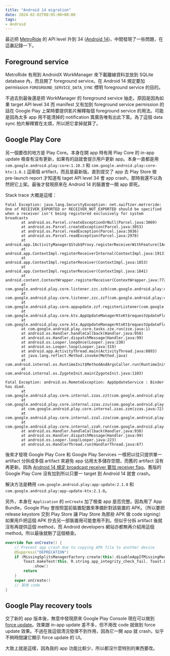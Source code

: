 ```yaml
---
title: "Android 14 migration"
date: 2024-02-02T00:05:00+08:00
tags:
- Android
---
```


最近把 [MetroRide](https://play.google.com/store/apps/details?id=net.swiftzer.metroride) 的 API level 升到 34 ([Android 14](https://developer.android.com/about/versions/14))，中間發現了一些問題，在這裏記錄一下。

## Foreground service

MetroRide 有用到 AndroidX WorkManager 來下載離線資料並放到 SQLite database 內，而且開了 foreground service。在 Android 14 規定要加 permission `FOREGROUND_SERVICE_DATA_SYNC` 標明 foreground service 的目的。

不過去到最後還是把 WorkManager 的 foreground service 抽走。原因是因為如果 target API level 34 而 manifest 又有加到 foreground service permission 的話在 Google Play 上架時要提供影片解釋每個 foreground service 的用法。可能是因為太多 app 用不能清掉的 notification 賣廣告唯有出此下策。為了這個 data sync 拍片解釋實在太煩，所以把它拿掉就算了。

## Google Play Core

另一個要改的地方是 Play Core。本身在開 app 時有用 Play Core 的 in-app update 檢查有沒有更新，如果有的話就會提示用戶更新 app。本身一直都是用 `com.google.android.play:core:1.10.3` 和 `com.google.android.play:core-ktx:1.8.1` 這兩個 artifact，而且是最新版。直到提交了 app 去 Play Store 做 pre-launch report 才知道有 taget API level 34 會 app crash，那時我還不以為然把它上架。最後才發現原來在 Android 14 的裝置會一開 app 即死。

Stack trace 大概是這樣：

```text
Fatal Exception: java.lang.SecurityException: net.swiftzer.metroride: One of RECEIVER_EXPORTED or RECEIVER_NOT_EXPORTED should be specified when a receiver isn't being registered exclusively for system broadcasts
       at android.os.Parcel.createExceptionOrNull(Parcel.java:3069)
       at android.os.Parcel.createException(Parcel.java:3053)
       at android.os.Parcel.readException(Parcel.java:3036)
       at android.os.Parcel.readException(Parcel.java:2978)
       at android.app.IActivityManager$Stub$Proxy.registerReceiverWithFeature(IActivityManager.java:6137)
       at android.app.ContextImpl.registerReceiverInternal(ContextImpl.java:1913)
       at android.app.ContextImpl.registerReceiver(ContextImpl.java:1853)
       at android.app.ContextImpl.registerReceiver(ContextImpl.java:1841)
       at android.content.ContextWrapper.registerReceiver(ContextWrapper.java:772)
       at com.google.android.play.core.listener.zzc.zzb(com.google.android.play:core@@1.10.3:3)
       at com.google.android.play.core.listener.zzc.zzf(com.google.android.play:core@@1.10.3:4)
       at com.google.android.play.core.appupdate.zzf.registerListener(com.google.android.play:core@@1.10.3:1)
       at com.google.android.play.core.ktx.AppUpdateManagerKtxKt$requestUpdateFlow$1$1.onSuccess(AppUpdateManagerKtx.kt:61)
       at com.google.android.play.core.ktx.AppUpdateManagerKtxKt$requestUpdateFlow$1$1.onSuccess(AppUpdateManagerKtx.kt:47)
       at com.google.android.play.core.tasks.zze.run(zze.java:1)
       at android.os.Handler.handleCallback(Handler.java:958)
       at android.os.Handler.dispatchMessage(Handler.java:99)
       at android.os.Looper.loopOnce(Looper.java:230)
       at android.os.Looper.loop(Looper.java:319)
       at android.app.ActivityThread.main(ActivityThread.java:8893)
       at java.lang.reflect.Method.invoke(Method.java)
       at com.android.internal.os.RuntimeInit$MethodAndArgsCaller.run(RuntimeInit.java:608)
       at com.android.internal.os.ZygoteInit.main(ZygoteInit.java:1103)
```

```text
Fatal Exception: android.os.RemoteException: AppUpdateService : Binder has died.
       at com.google.android.play.core.internal.zzas.zzt(com.google.android.play:core@@1.10.3:2)
       at com.google.android.play.core.internal.zzas.zzu(com.google.android.play:core@@1.10.3:2)
       at com.google.android.play.core.internal.zzas.zzm(zzas.java:72)
       at com.google.android.play.core.internal.zzal.zza(com.google.android.play:core@@1.10.3:6)
       at com.google.android.play.core.internal.zzah.run(com.google.android.play:core@@1.10.3)
       at android.os.Handler.handleCallback(Handler.java:938)
       at android.os.Handler.dispatchMessage(Handler.java:99)
       at android.os.Looper.loop(Looper.java:223)
       at android.os.HandlerThread.run(HandlerThread.java:67)
```

後來才發現 Google Play Core 和 Google Play Services 一樣把以往只提供單一 artifact 分拆成多個 artifact 來避免 app 佔用太多儲存空間，而舊的 artifact 沒有再更新。因為 [Android 14 規定 broadcast receiver 要加 receiver flag](https://developer.android.com/develop/background-work/background-tasks/broadcasts#context-registered-receivers)。舊版的 Google Play Core 沒有加到所以只要一 target 到 Android 14 就會 crash。

解決方法是轉用 `com.google.android.play:app-update:2.1.0` 和 `com.google.android.play:app-update-ktx:2.1.0`。

另外，本身在 `Application` 的 `onCreate` 加了檢查 app 是否完整。因為用了 App Bundle，Google Play 會按照當前裝置配置來準備針對該裝置的 APK。（所以要把 release keystore 交到 Play Store 讓 Play Store 為那些 APK 做 code signing）如果用戶把這個 APK 抄去另一部裝置用可能會用不到。但似乎分拆 artifact 後就沒有再提供這個 method，而 Android developers 網站亦都無再介紹用這個 method。所以最後就刪了這個檢查。

```kotlin
override fun onCreate() {
    // Prevent app crash due to copying APK file to another device
    @Suppress("DEPRECATION")
    if (MissingSplitsManagerFactory.create(this).disableAppIfMissingRequiredSplits()) {
        Toast.makeText(this, R.string.app_integrity_check_fail, Toast.LENGTH_SHORT)
            .show()
        return
    }
    super.onCreate()
    // 其他 code
}
```

## Google Play recovery tools

交了新的 app 版本後，無意中發現原來 Google Play Console 現在可以做到 [force update](https://android-developers.googleblog.com/2024/01/prompt-users-to-update-to-your-latest-app-version-google-play.html)。效果跟 in-app update 差不多，但不用改 code 就做到 force update 效果。不過在我這個清況發揮不到作用，因為它一開 app 就 crash，似乎不夠時間讓它顯示 force update 的 UI。

大致上就是這樣，因為我的 app 功能比較少，所以都沒什麼特別的東西要改。
